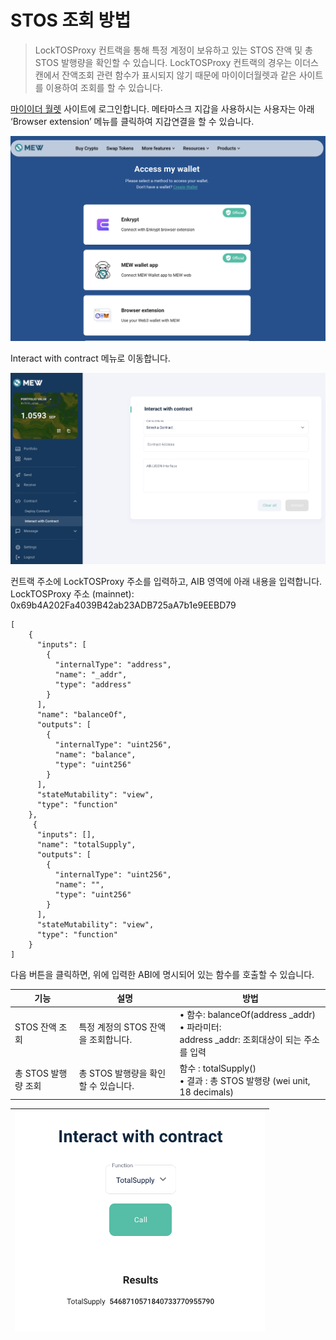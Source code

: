 # STOS 조회 방법

> LockTOSProxy 컨트랙을 통해 특정 계정이 보유하고 있는 STOS 잔액 및 총 STOS 발행량을 확인할 수 있습니다.  LockTOSProxy 컨트랙의 경우는 이더스캔에서 잔액조회 관련 함수가 표시되지 않기 때문에 마이이더월렛과 같은 사이트를 이용하여 조회를 할 수 있습니다.

[마이이더 월렛](https://www.myetherwallet.com/wallet/dashboard) 사이트에 로그인합니다.   메타마스크 지갑을 사용하시는 사용자는 아래 ‘Browser extension’ 메뉴를 클릭하여 지갑연결을 할 수 있습니다.

![마이이더 월렛](../img/query_stos_0.png)

Interact with contract 메뉴로 이동합니다.

![Interact with contract](../img/query_stos_1.png)


컨트랙 주소에 LockTOSProxy 주소를 입력하고, AIB 영역에 아래 내용을 입력합니다.
LockTOSProxy 주소 (mainnet): 0x69b4A202Fa4039B42ab23ADB725aA7b1e9EEBD79

```
[
	{
	  "inputs": [
	    {
	      "internalType": "address",
	      "name": "_addr",
	      "type": "address"
	    }
	  ],
	  "name": "balanceOf",
	  "outputs": [
	    {
	      "internalType": "uint256",
	      "name": "balance",
	      "type": "uint256"
	    }
	  ],
	  "stateMutability": "view",
	  "type": "function"
	},
	 {
	  "inputs": [],
	  "name": "totalSupply",
	  "outputs": [
	    {
	      "internalType": "uint256",
	      "name": "",
	      "type": "uint256"
	    }
	  ],
	  "stateMutability": "view",
	  "type": "function"
	}
]
```
다음 버튼을 클릭하면,  위에 입력한 ABI에 명시되어 있는 함수를 호출할 수 있습니다.


| 기능 | 설명 | 방법 |
| -------- | -------- | -------- |
| STOS 잔액 조회     | 특정 계정의 STOS 잔액을 조회합니다. | • 함수:  balanceOf(address _addr) <br>• 파라미터: <br> address _addr: 조회대상이 되는 주소를 입력  |
| 총 STOS 발행량 조회     | 총 STOS 발행량을 확인할 수 있습니다.     | 함수 : totalSupply()  <br>• 결과 : 총 STOS 발행량 (wei unit, 18 decimals)|


|<img src="https://github.com/tokamak-network/TONStarter/blob/develop/img/query_stos_2.png" width="400" alt="totalSupply() 함수 실행">|
|:--:|